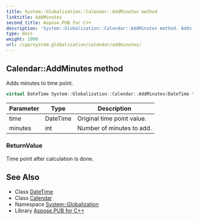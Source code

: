 ```yaml
---
title: System::Globalization::Calendar::AddMinutes method
linktitle: AddMinutes
second_title: Aspose.PUB for C++
description: 'System::Globalization::Calendar::AddMinutes method. Adds minutes to time point in C++.'
type: docs
weight: 1000
url: /cpp/system.globalization/calendar/addminutes/
---
```

## Calendar::AddMinutes method


Adds minutes to time point.

```cpp
virtual DateTime System::Globalization::Calendar::AddMinutes(DateTime time, int minutes) const
```


| Parameter | Type | Description |
| --- | --- | --- |
| time | DateTime | Original time point value. |
| minutes | int | Number of minutes to add. |

### ReturnValue

Time point after calculation is done.

## See Also

* Class [DateTime](../../../system/datetime/)
* Class [Calendar](../)
* Namespace [System::Globalization](../../)
* Library [Aspose.PUB for C++](../../../)

